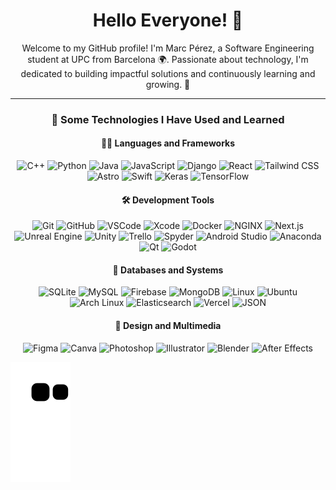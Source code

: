 

<!--
**marcperezg/marcperezg** is a ✨ _special_ ✨ repository because its `README.md` (this file) appears on your GitHub profile.

Here are some ideas to get you started:

- 🔭 I’m currently working on ...
- 🌱 I’m currently learning ...
- 👯 I’m looking to collaborate on ...
- 🤔 I’m looking for help with ...
- 💬 Ask me about ...
- 📫 How to reach me: ...
- 😄 Pronouns: ...
- ⚡ Fun fact: ...
-->


<h1 align="center">Hello Everyone! 👋</h1>

<p align="center">
  Welcome to my GitHub profile! I'm Marc Pérez, a Software Engineering student at UPC from Barcelona 🌍. Passionate about technology, I'm dedicated to building impactful solutions and continuously learning and growing. 🚀
</p>

<hr>

<h3 align="center">🚀 Some Technologies I Have Used and Learned</h3>

<h4 align="center">🧑‍💻 Languages and Frameworks</h4>
<p align="center">
  <img src="https://cdn.jsdelivr.net/gh/devicons/devicon@latest/icons/cplusplus/cplusplus-original.svg" alt="C++" height="35px" />
  <img src="https://cdn.jsdelivr.net/gh/devicons/devicon@latest/icons/python/python-original.svg" alt="Python" height="35px" />
  <img src="https://cdn.jsdelivr.net/gh/devicons/devicon@latest/icons/java/java-original.svg" alt="Java" height="35px" />
  <img src="https://cdn.jsdelivr.net/gh/devicons/devicon@latest/icons/javascript/javascript-original.svg" alt="JavaScript" height="35px" />
  <img src="https://cdn.jsdelivr.net/gh/devicons/devicon@latest/icons/django/django-plain.svg" alt="Django" height="35px" />
  <img src="https://cdn.jsdelivr.net/gh/devicons/devicon@latest/icons/react/react-original.svg" alt="React" height="35px" />
  <img src="https://cdn.jsdelivr.net/gh/devicons/devicon@latest/icons/tailwindcss/tailwindcss-original.svg" alt="Tailwind CSS" height="35px" />
  <img src="https://cdn.jsdelivr.net/gh/devicons/devicon@latest/icons/astro/astro-original.svg" alt="Astro" height="35px" />
  <img src="https://cdn.jsdelivr.net/gh/devicons/devicon@latest/icons/swift/swift-original.svg" alt="Swift" height="35px" />
  <img src="https://cdn.jsdelivr.net/gh/devicons/devicon@latest/icons/keras/keras-original.svg" alt="Keras" height="35px" />
  <img src="https://cdn.jsdelivr.net/gh/devicons/devicon@latest/icons/tensorflow/tensorflow-original.svg" alt="TensorFlow" height="35px" />
</p>

<p></p>

<h4 align="center">🛠️ Development Tools</h4>
<p align="center">
  <img src="https://cdn.jsdelivr.net/gh/devicons/devicon@latest/icons/git/git-original.svg" alt="Git" height="35px" />
  <img src="https://cdn.jsdelivr.net/gh/devicons/devicon@latest/icons/github/github-original.svg" alt="GitHub" height="35px" />
  <img src="https://cdn.jsdelivr.net/gh/devicons/devicon@latest/icons/vscode/vscode-original.svg" alt="VSCode" height="35px" />
  <img src="https://cdn.jsdelivr.net/gh/devicons/devicon@latest/icons/xcode/xcode-original.svg" alt="Xcode" height="35px" />
  <img src="https://cdn.jsdelivr.net/gh/devicons/devicon@latest/icons/docker/docker-plain.svg" alt="Docker" height="35px" />
  <img src="https://cdn.jsdelivr.net/gh/devicons/devicon@latest/icons/nginx/nginx-original.svg" alt="NGINX" height="35px" />
  <img src="https://cdn.jsdelivr.net/gh/devicons/devicon@latest/icons/nextjs/nextjs-original.svg" alt="Next.js" height="35px" />
  <img src="https://cdn.jsdelivr.net/gh/devicons/devicon@latest/icons/unrealengine/unrealengine-original.svg" alt="Unreal Engine" height="35px" />
  <img src="https://cdn.jsdelivr.net/gh/devicons/devicon@latest/icons/unity/unity-original.svg" alt="Unity" height="35px" />
  <img src="https://cdn.jsdelivr.net/gh/devicons/devicon@latest/icons/trello/trello-original.svg" alt="Trello" height="35px" />
  <img src="https://cdn.jsdelivr.net/gh/devicons/devicon@latest/icons/spyder/spyder-original.svg" alt="Spyder" height="35px" />
  <img src="https://cdn.jsdelivr.net/gh/devicons/devicon@latest/icons/androidstudio/androidstudio-original.svg" alt="Android Studio" height="35px" />
  <img src="https://cdn.jsdelivr.net/gh/devicons/devicon@latest/icons/anaconda/anaconda-original.svg" alt="Anaconda" height="35px" />
  <img src="https://cdn.jsdelivr.net/gh/devicons/devicon@latest/icons/qt/qt-original.svg" alt="Qt" height="35px" />
  <img src="https://cdn.jsdelivr.net/gh/devicons/devicon@latest/icons/godot/godot-original.svg" alt="Godot" height="35px" />
</p>

<h4 align="center">💾 Databases and Systems</h4>
<p align="center">
  <img src="https://cdn.jsdelivr.net/gh/devicons/devicon@latest/icons/sqlite/sqlite-original.svg" alt="SQLite" height="35px" />
  <img src="https://cdn.jsdelivr.net/gh/devicons/devicon@latest/icons/mysql/mysql-original.svg" alt="MySQL" height="35px" />
  <img src="https://cdn.jsdelivr.net/gh/devicons/devicon@latest/icons/firebase/firebase-original.svg" alt="Firebase" height="35px" />
  <img src="https://cdn.jsdelivr.net/gh/devicons/devicon@latest/icons/mongodb/mongodb-original.svg" alt="MongoDB" height="35px" />
  <img src="https://cdn.jsdelivr.net/gh/devicons/devicon@latest/icons/linux/linux-original.svg" alt="Linux" height="35px" />
  <img src="https://cdn.jsdelivr.net/gh/devicons/devicon@latest/icons/ubuntu/ubuntu-original.svg" alt="Ubuntu" height="35px" />
  <img src="https://cdn.jsdelivr.net/gh/devicons/devicon@latest/icons/archlinux/archlinux-original.svg" alt="Arch Linux" height="35px" />
  <img src="https://cdn.jsdelivr.net/gh/devicons/devicon@latest/icons/elasticsearch/elasticsearch-original.svg" alt="Elasticsearch" height="35px" />
  <img src="https://cdn.jsdelivr.net/gh/devicons/devicon@latest/icons/vercel/vercel-original-wordmark.svg" alt="Vercel" height="35px" />
  <img src="https://cdn.jsdelivr.net/gh/devicons/devicon@latest/icons/json/json-original.svg" alt="JSON" height="35px" />
</p>

<h4 align="center">🎨 Design and Multimedia</h4>
<p align="center">
  <img src="https://cdn.jsdelivr.net/gh/devicons/devicon@latest/icons/figma/figma-original.svg" alt="Figma" height="35px" />
  <img src="https://cdn.jsdelivr.net/gh/devicons/devicon@latest/icons/canva/canva-original.svg" alt="Canva" height="35px" />
  <img src="https://cdn.jsdelivr.net/gh/devicons/devicon@latest/icons/photoshop/photoshop-original.svg" alt="Photoshop" height="35px" />
  <img src="https://cdn.jsdelivr.net/gh/devicons/devicon@latest/icons/illustrator/illustrator-plain.svg" alt="Illustrator" height="35px" />
  <img src="https://cdn.jsdelivr.net/gh/devicons/devicon@latest/icons/blender/blender-original.svg" alt="Blender" height="35px" />
  <img src="https://cdn.jsdelivr.net/gh/devicons/devicon@latest/icons/aftereffects/aftereffects-original.svg" alt="After Effects" height="35px" />
</p>

![Snake animation](https://github.com/marcperezg/marcperezg/blob/output/github-contribution-grid-snake.svg)
